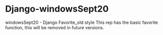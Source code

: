 # Django-windowsSept20
windowsSept20 - Django Favorite_old style
This rep has the basic favorite function, this will be removed in future versions.
